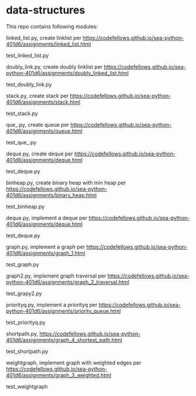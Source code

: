 # data-structures

This repo contains following modules:

linked_list.py, create linklist per https://codefellows.github.io/sea-python-401d6/assignments/linked_list.html

test_linked_list.py

doubly_link.py, create doubly linklist per https://codefellows.github.io/sea-python-401d6/assignments/doubly_linked_list.html

test_doubly_link.py

stack.py, create stack per https://codefellows.github.io/sea-python-401d6/assignments/stack.html

test_stack.py

que_.py, create queue per https://codefellows.github.io/sea-python-401d6/assignments/queue.html

test_que_.py

deque.py, create deque per https://codefellows.github.io/sea-python-401d6/assignments/deque.html

test_deque.py

binheap.py, create binary heap with min heap per https://codefellows.github.io/sea-python-401d6/assignments/binary_heap.html

test_binheap.py

deque.py, implement a deque per https://codefellows.github.io/sea-python-401d6/assignments/deque.html

test_deque.py

graph.py, implement a graph per https://codefellows.github.io/sea-python-401d6/assignments/graph_1.html

test_graph.py

graph2.py, implement graph traversal per https://codefellows.github.io/sea-python-401d6/assignments/graph_2_traversal.html

test_grapy2.py

priorityq.py, implement a priorityq per https://codefellows.github.io/sea-python-401d6/assignments/priority_queue.html

test_priorityq.py

shortpath.py, https://codefellows.github.io/sea-python-401d6/assignments/graph_4_shortest_path.html

test_shortpath.py

weightgraph, implement graph with weighted edges per https://codefellows.github.io/sea-python-401d6/assignments/graph_3_weighted.html

test_weightgraph
